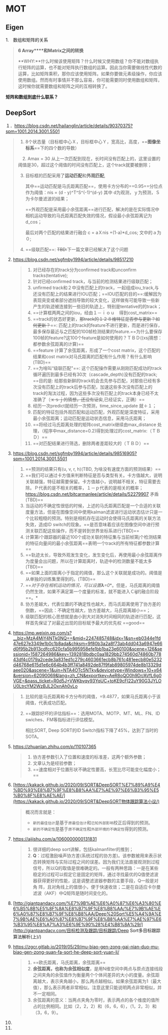 # MOT

## Eigen

1.　数组和矩阵的关系

> **6 Array****和Matrix之间的转换**
>
> **WHY:**什么时候该使用矩阵？什么时候又使用数组？你不能对数组执行矩阵的运算，也不能对矩阵执行数组的运算。因此当你需要做线性代数的运算，比如矩阵乘积，那你应该使用矩阵。如果你要做元素级操作，你应该使用数组。然而有时事情并不那么容易，你可能需要同时使用数组和矩阵，这时候你就需要数组和矩阵之间的互相转换了。

**矩阵和数组到底什么联系？**

## DeepSort

１．https://blog.csdn.net/hailanglin/article/details/90370375?spm=1001.2014.3001.5501

> 
>
> 1. 8个状态量（目标框中心Ｘ，目标框中心Ｙ，宽高比，高度，==**图像坐标系**==下的四个数的导数）
>
> 　2. Amax = 30 从上一次匹配到现在，长时间没有匹配上的，这里设置的阈值是30，超过这个阈值的时间没有匹配上，这个track就要被删除；
>
>  3. 目标框的匹配采用了**运动匹配**和**外观匹配**,
>
>     其中==运动匹配是马氏距离匹配==，使用卡方分布的==0.95==分位点作为阈值：nis = (d - y)^T^S^(-1)^(d-y)  其中 d为观测，ｙ为预测，Ｓ为卡尔曼滤波的结果；
>
>     ==外观匹配是采用最小余弦距离==进行匹配，解决的是在实际情况中相机运动导致的马氏距离匹配失效的情况，假设最小余弦距离记为d_cos；
>
>     最后对两个匹配的结果进行融合 c = aＸnis +(1-a)*d_cos; 文中的ａ为０;
>
>  4. ==级联匹配==: ~~TBD:~~下一篇文章已经解决了这个问题

2. https://blog.csdn.net/sgfmby1994/article/details/98517210

   > 1.  对已经存在的track分为confirmed track和unconfirm tracks(tentative);
   > 2. 针对已经confirmed track，与当前的检测结果进行级联匹配；
   > 3. unfirmed track和２中没有匹配上的track，一起组成iou_track,与还没有匹配上的结果进行IOU匹配；==IOU匹配的目的==:缓解因为表现突变或者部分遮挡导致的较大变化，这样做有可能导致一些新产生的轨迹被连接到一些旧的轨迹上，特别是tentative的的track；
   > 4. ==计算框两两之间的iou，经由１－ｉｏｕ　得到cost_matrix==
   > 5. ==track的状态好更新，~~那track的１２８维特征是否参与更新？如何更新？~~==: 匹配上的track的feature不进行更新，而是进行保存，最多保存最近与之匹配的100帧检测结果的feature.==为什么要保存100帧的feature?这100个feature是如何使用的？ＴＢＤ((xsj猜想：都参数余弦距离的计算)==
   > 6. ==feature 计算了余弦距离，形成了一个cost matrix，这个匹配的结果和cost matrix对马氏距离的匹配有什么作用？有什么影响(TBD)==
   > 7. ==为啥叫“级联匹配"==: 这个匹配操作需要从刚刚匹配成功的track循环遍历到最多已经有30次（cascade_depth)没有匹配的track; ==目的是: 给那些新鲜的track机会去先参与匹配，对那些已经有多次没有匹配上的track后参与匹配，加速这些多次没有匹配上的track的淘汰过程，因为这些多次没有匹配上的track本身已经不太准确了（~~ｘｓｊ的猜想，还没有证实~~,已经证实，正确）==
   > 8. 经历一次predict就经历一次预测，time_since_update 就＋１；
   > 9. 匹配的特征包括外观匹配和运动匹配，外观匹配是深度特征，采用最小余弦距离；运动匹配是运动状态信息，采用马氏距离；
   > 10. ==将经过马氏距离处理的矩阵cost_matrix继续由max_distance 处理，（程序中max_distance=0.2)得到处理过的cost_matrix:（ＴＢＤ）==
   > 11. ==对匹配结果进行筛选，删除两者差距较大的（ＴＢＤ）==

3. https://blog.csdn.net/sgfmby1994/article/details/98516905?spm=1001.2014.3001.5501

> 1. ==预测的结果只有(u, v, r, h)(TBD, 为啥没有速度方面的预测结果）==
> 2. ==我们可以通过卡方值来判断特征是否与类型有关。卡方值越大，说明关联越强，特征越需要保留。卡方值越小，说明越不相关，特征需要去除。Ｐ代表的是不相关的概率，１－ｐ代表的是相关的概率；https://blog.csdn.net/bitcarmanlee/article/details/52279907 矛盾(TBD)==
> 3. 当运动的不确定性很低的时候，上述的马氏距离匹配是一个合适的关联度量方法，但是在图像空间中使用kalman滤波进行运动状态估计只是一个比较粗糙的预测。特别是相机存在运动时会使得马氏距离的关联方法失效，造成ID switch的现象。==是否意味着应该在图像空间中进行预测关联匹配这些操作，而不是转到世界坐标系进行(TBD)==
> 4. 计算第i个跟踪器的最近100个成功关联的特征集与当前帧第j个检测结果的特征向量间的最小余弦距离==表明一个track的所有特征都参数计算==
> 5. ==轨迹太长，导致外观发生变化，发生变化后，再使用最小余弦距离作为度量会出问题，所以在计算距离时，轨迹中的检测数量不能太多(TBD)==
> 6. ==如果上面的距离小于指定的阈值，那么这个关联就是成功的。阈值是从单独的训练集里得到的。(TBD)==
> 7. ==*对于存在相机运动的情况，可以设置**λ**=0**。但是，马氏距离的阈值仍然生效，如果不满足第一个度量的标准，就不能进入Ｃ**ij**的融合阶段==。*
> 8. 协方差越大，代表位置的不确定性也越大，而马氏距离使用了协方差的倒数，==因此：不确定性越大，协方差越大，马氏距离越小==；
> 9. 级联匹配的核心思想就是由小到大对消失时间相同的轨迹进行匹配，这样首先保证了对最近出现的目标赋予最大的优先权 ==good==



4. https://mp.weixin.qq.com/s?__biz=MzA4MjY4NTk0NQ==&mid=2247485748&idx=1&sn=eb0344e1fd47e627e3349e1b0c1b8ada&chksm=9f80b3a2a8f73ab4dd043a6947e66d0f95b2b913cdfcc620cfa5b995958efe1bb1ba23e60100&scene=126&sessionid=1587264986&key=1392818bdbc0aa1829bb274560d74860b77843df4c0179a2cede3a831ed1c279c4603661ecb8b761c481eecb80e5232d46768e615d1e6c664b4b3ff741a8492de87f9fab89805974de8b13329daee020&ascene=1&uin=NTA4OTc5NTky&devicetype=Windows+10+x64&version=62090069&lang=zh_CN&exportkey=AeR8oQO0h9Dr/AVfL6g0VGE=&pass_ticket=R0d5J+VWKbvqy93YqUC+toKE9cFI22uY90G3JYLOU0LtrcYM2WzBJL2OxnAh0vLo

> 1. 比较的是马氏距离和卡方分布的阈值，=9.4877，如果马氏距离小于该阈值，代表成功匹配。
>
> 2. ==跟踪好坏的评估指标==：选用MOTA、MOTP、MT、ML、FN、ID swiches、FM等指标进行评估模型。
>
>    相比SORT, Deep SORT的ID Switch指标下降了45%，达到了当时的SOTA。



5. https://zhuanlan.zhihu.com/p/110107365

   > 1. 协方差参数引入了位置和速度的标准差，这两个额外参数；
   > 2. 文章认为是经验参数；
   > 3. ==速度相对于位置形状不确定性要高，长宽比尽可能变化幅度小；==

6. [https://kakack.github.io/2020/09/SORT&DeepSORT%E7%89%A9%E4%BD%93%E8%B7%9F%E8%B8%AA%E7%AE%97%E6%B3%95%E5%B0%8F%E8%AE%AE/](https://kakack.github.io/2020/09/SORT&DeepSORT物体跟踪算法小议/)

   > 概况而言就是：
   >
   > - `新的最佳估计`是基于`原最佳估计`和`已知外部影响`校正后得到的预测。
   > - `新的不确定性`是基于`原不确定性`和`外部环境的不确定性`得到的预测。

7. https://aijishu.com/a/1060000000131831

   > 1. 很详细的deep sort讲解，包括kalmanfilter的推到；
   > 2. **Q**：过程激励噪声协方差(系统过程的协方差)。该参数被用来表示状态转换矩阵与实际过程之间的误差。因为我们无法直接观测到过程信号，所以Q的取值是很难确定的。一般有两种思路：一是在某些稳定的过程可以假定它是固定的矩阵，通过寻找最优的Q值使滤波器获得更好的性能，这是调整滤波器参数的主要手段，Q一般是对角 阵，且对角线上的值很小，便于快速收敛；二是在自适应卡尔曼滤波（AKF）中Q矩阵是随时间变化的。

8. [http://giantpandacv.com/%E7%9B%AE%E6%A0%87%E6%A3%80%E6%B5%8B%E5%8F%8A%E8%B7%9F%E8%B8%AA/%E7%9B%AE%E6%A0%87%E8%B7%9F%E8%B8%AA/Deep%20Sort%E5%A4%9A%E7%9B%AE%E6%A0%87%E8%B7%9F%E8%B8%AA%E7%AE%97%E6%B3%95%E8%A7%A3%E6%9E%90%28%E4%B8%8A%29/](http://giantpandacv.com/目标检测及跟踪/目标跟踪/Deep Sort多目标跟踪算法解析(上)/)

9. https://zgcr.gitlab.io/2019/05/29/mu-biao-gen-zong-gai-nian-duo-mu-biao-gen-zong-suan-fa-sort-he-deep-sort-yuan-li/

   > 1.  ==欧氏距离，马氏距离，余弦距离==
   > 2. **余弦距离，也称为余弦相似度**，是用N维空间中两点与原点连接线段之间夹角的余弦值作为衡量两个个体间差异的大小的度量。余弦距离越大，表示夹角越小，那么两点越相似。如果余弦距离为1（最大值），那么表示两者非常相似。注意这里只能说明两点非常相似，并不一定相同。
   > 3. 余弦距离的意义：当两点夹角为零时，表示两点的各个维度的值所占的比例相同。比如（2，2，2）和（6，6，6），（1，2，3）和（3，6，9）。

10. 

11. 





